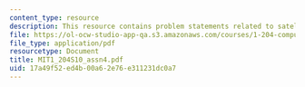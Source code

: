 ```yaml
---
content_type: resource
description: This resource contains problem statements related to satellite data sets.
file: https://ol-ocw-studio-app-qa.s3.amazonaws.com/courses/1-204-computer-algorithms-in-systems-engineering-spring-2010/17a49f52ed4b00a62e76e311231dc0a7_MIT1_204S10_assn4.pdf
file_type: application/pdf
resourcetype: Document
title: MIT1_204S10_assn4.pdf
uid: 17a49f52-ed4b-00a6-2e76-e311231dc0a7
---
```


